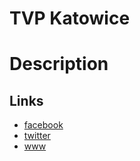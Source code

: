 TVP Katowice
============

Description
===========


Links
-----
- [facebook](https://www.facebook.com/pages/TVP-Katowice/112803335398147)
- [twitter](https://twitter.com/TVPKatowice)
- [www](http://www.tvp.pl/katowice)
